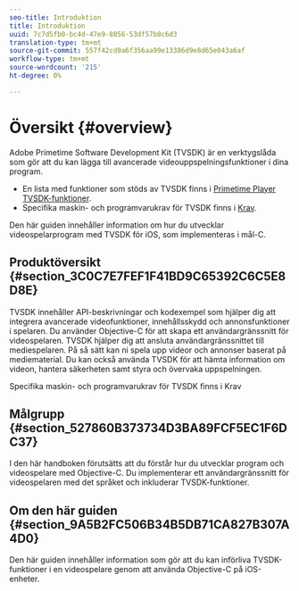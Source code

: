 ```yaml
---
seo-title: Introduktion
title: Introduktion
uuid: 7c7d5fb0-bc4d-47e9-8856-53df57b8c6d3
translation-type: tm+mt
source-git-commit: 557f42cd9a6f356aa99e13386d9e8d65e043a6af
workflow-type: tm+mt
source-wordcount: '215'
ht-degree: 0%

---
```



# Översikt {#overview}

Adobe Primetime Software Development Kit (TVSDK) är en verktygslåda som gör att du kan lägga till avancerade videouppspelningsfunktioner i dina program.

* En lista med funktioner som stöds av TVSDK finns i [Primetime Player TVSDK-funktioner](../../ios-3x-introduction/ios-3x-overview/ios-3x-overview-of-the-player.md).
* Specifika maskin- och programvarukrav för TVSDK finns i [Krav](../../ios-3x-introduction/ios-3x-requirements.md).

Den här guiden innehåller information om hur du utvecklar videospelarprogram med TVSDK för iOS, som implementeras i mål-C.

## Produktöversikt {#section_3C0C7E7FEF1F41BD9C65392C6C5E8D8E}

TVSDK innehåller API-beskrivningar och kodexempel som hjälper dig att integrera avancerade videofunktioner, innehållsskydd och annonsfunktioner i spelaren. Du använder Objective-C för att skapa ett användargränssnitt för videospelaren. TVSDK hjälper dig att ansluta användargränssnittet till mediespelaren. På så sätt kan ni spela upp videor och annonser baserat på mediematerial. Du kan också använda TVSDK för att hämta information om videon, hantera säkerheten samt styra och övervaka uppspelningen.

Specifika maskin- och programvarukrav för TVSDK finns i Krav

## Målgrupp {#section_527860B373734D3BA89FCF5EC1F6DC37}

I den här handboken förutsätts att du förstår hur du utvecklar program och videospelare med Objective-C. Du implementerar ett användargränssnitt för videospelaren med det språket och inkluderar TVSDK-funktioner.

## Om den här guiden {#section_9A5B2FC506B34B5DB71CA827B307A4D0}

Den här guiden innehåller information som gör att du kan införliva TVSDK-funktioner i en videospelare genom att använda Objective-C på iOS-enheter.